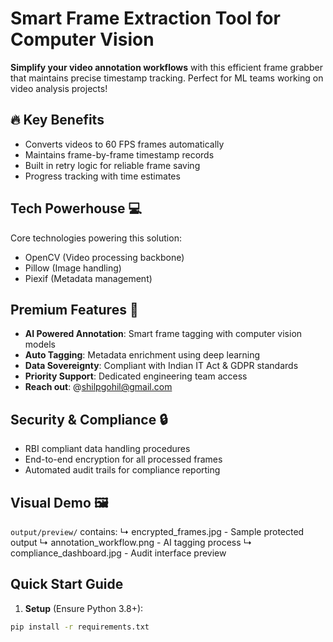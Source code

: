 # Smart Frame Extraction Tool for Computer Vision

**Simplify your video annotation workflows** with this efficient frame grabber that maintains precise timestamp tracking. Perfect for ML teams working on video analysis projects!

## 🔥 Key Benefits
* Converts videos to 60 FPS frames automatically
* Maintains frame-by-frame timestamp records
* Built in retry logic for reliable frame saving
* Progress tracking with time estimates

## Tech Powerhouse 💻
Core technologies powering this solution:
* OpenCV (Video processing backbone)
* Pillow (Image handling)
* Piexif (Metadata management)

## Premium Features 🚀
* **AI Powered Annotation**: Smart frame tagging with computer vision models
* **Auto Tagging**: Metadata enrichment using deep learning
* **Data Sovereignty**: Compliant with Indian IT Act & GDPR standards
* **Priority Support**: Dedicated engineering team access
* **Reach out**: @shilpgohil@gmail.com

## Security & Compliance 🔒
* RBI compliant data handling procedures
* End-to-end encryption for all processed frames
* Automated audit trails for compliance reporting

## Visual Demo 🖼️
`output/preview/` contains:
↳ encrypted_frames.jpg - Sample protected output
↳ annotation_workflow.png - AI tagging process
↳ compliance_dashboard.jpg - Audit interface preview

## Quick Start Guide

1. **Setup** (Ensure Python 3.8+):
```bash
pip install -r requirements.txt
